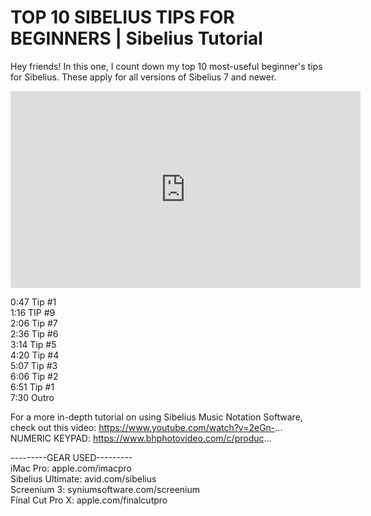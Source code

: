 # TOP 10 SIBELIUS TIPS FOR BEGINNERS | Sibelius Tutorial

Hey friends! In this one, I count down my top 10 most-useful beginner's tips for Sibelius. These apply for all versions of Sibelius 7 and newer. 

<iframe width="560" height="315" src="https://www.youtube.com/embed/ujrCLHNGelk" title="YouTube video player" frameborder="0" allow="accelerometer; autoplay; clipboard-write; encrypted-media; gyroscope; picture-in-picture" allowfullscreen></iframe>

0:47​ Tip #1  
1:16​ TIP #9  
2:06​ Tip #7  
2:36​ Tip #6  
3:14​ Tip #5  
4:20​ Tip #4  
5:07​ Tip #3  
6:06​ Tip #2  
6:51​ Tip #1  
7:30​ Outro  

For a more in-depth tutorial on using Sibelius Music Notation Software, check out this video: https://www.youtube.com/watch?v=2eGn-​...  
NUMERIC KEYPAD: https://www.bhphotovideo.com/c/produc​...  

---------GEAR USED---------  
iMac Pro: apple.com/imacpro  
Sibelius Ultimate: avid.com/sibelius  
Screenium 3: syniumsoftware.com/screenium  
Final Cut Pro X: apple.com/finalcutpro  
